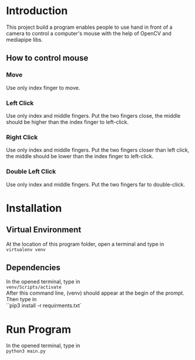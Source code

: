 
# Introduction

This project build a program enables people to use hand in front of a camera to control a computer's mouse with the help of OpenCV and mediapipe libs.

## How to control mouse

### Move

Use only index finger to move.

### Left Click

Use only index and middle fingers. Put the two fingers close, the middle should be higher than the index finger to left-click.

### Right Click

Use only index and middle fingers. Put the two fingers closer than left click, the middle should be lower than the index finger to left-click.

### Double Left Click

Use only index and middle fingers. Put the two fingers far to double-click.

# Installation

## Virtual Environment

At the location of this program folder, open a terminal and type in  
`virtualenv venv`

## Dependencies

In the opened terminal, type in  
`venv/Scripts/activate`  
After this command line, (venv) should appear at the begin of the prompt. Then type in  
``pip3 install -r requirments.txt`

# Run Program

In the opened terminal, type in  
`python3 main.py`
